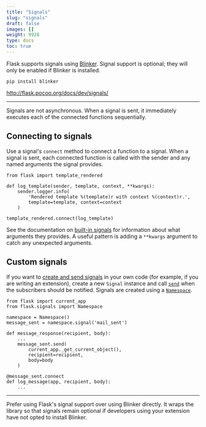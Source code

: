 ```yaml
---
title: "Signals"
slug: "signals"
draft: false
images: []
weight: 9928
type: docs
toc: true
---
```


Flask supports signals using [Blinker][1].  Signal support is optional; they will only be enabled if Blinker is installed.

    pip install blinker

http://flask.pocoo.org/docs/dev/signals/

---

Signals are not asynchronous.  When a signal is sent, it immediately executes each of the connected functions sequentially.


  [1]: https://pythonhosted.org/blinker/

## Connecting to signals
Use a signal's `connect` method to connect a function to a signal.  When a signal is sent, each connected function is called with the sender and any named arguments the signal provides.

    from flask import template_rendered

    def log_template(sender, template, context, **kwargs):
        sender.logger.info(
            'Rendered template %(template)r with context %(context)r.',
            template=template, context=context
        )

    template_rendered.connect(log_template)

See the documentation on [built-in signals][1] for information about what arguments they provides.  A useful pattern is adding a `**kwargs` argument to catch any unexpected arguments.


  [1]: http://flask.pocoo.org/docs/dev/api/#core-signals-list

## Custom signals
If you want to [create and send signals][1] in your own code (for example, if you are writing an extension), create a new `Signal` instance and call [`send`][2] when the subscribers should be notified.  Signals are created using a [`Namespace`][3].

    from flask import current_app
    from flask.signals import Namespace

    namespace = Namespace()
    message_sent = namespace.signal('mail_sent')

    def message_response(recipient, body):
        ...
        message_sent.send(
            current_app._get_current_object(),
            recipient=recipient,
            body=body
        )

    @message_sent.connect
    def log_message(app, recipient, body):
        ...

---

Prefer using Flask's signal support over using Blinker directly.  It wraps the library so that signals remain optional if developers using your extension have not opted to install Blinker.


  [1]: http://flask.pocoo.org/docs/dev/signals/#creating-signals
  [2]: https://pythonhosted.org/blinker/index.html#blinker.base.Signal.send
  [3]: http://flask.pocoo.org/docs/dev/api/#flask.signals.Namespace

